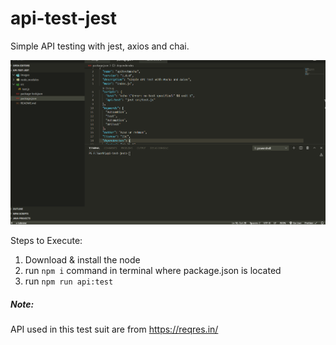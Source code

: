 # api-test-jest
Simple API testing with jest, axios and chai.

![API Test through Jest](./images/apijest.gif)

Steps to Execute:

1. Download & install the node
2. run `npm i` command in terminal where package.json is located
3. run `npm run api:test`
##### Note:

API used in this test suit are from https://reqres.in/

